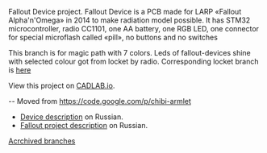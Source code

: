 Fallout Device project.
Fallout Device is a PCB made for LARP «Fallout Alpha'n'Omega» in 2014 to make radiation model possible. It has STM32 microcontroller, radio CC1101, one AA battery, one RGB LED, one connector for special microflash called «pill», no buttons and no switches

This branch is for magic path with 7 colors. Leds of fallout-devices shine with selected colour got from locket by radio. Corresponding locket branch is [here](https://github.com/Kreyl/Locket_fw/tree/7Colors)

View this project on [CADLAB.io](https://cadlab.io/project/1101). 

-- Moved from https://code.google.com/p/chibi-armlet

* [Device description](docs.google.com/document/d/1r-1wCkozBmmp0Lbzs-pV1rrlvXGiibGdpF8lj5h2o1w/) on Russian. 
* [Fallout project description](https://docs.google.com/document/d/1mVd-V1GWORsqo9t_xwqKVrY9tg1YkHSqqp-Ta17yB0I/edit) on Russian.

[Acrchived branches](https://github.com/Kreyl/chibi-armlet/tags)

